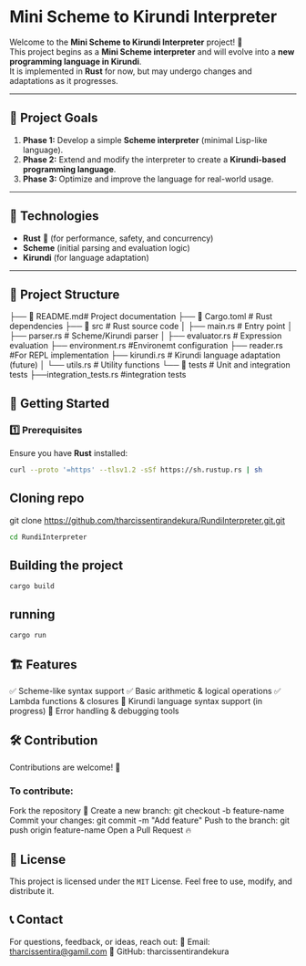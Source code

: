 # Mini Scheme to Kirundi Interpreter  

Welcome to the **Mini Scheme to Kirundi Interpreter** project! 🚀  
This project begins as a **Mini Scheme interpreter** and will evolve into a **new programming language in Kirundi**.  
It is implemented in **Rust** for now, but may undergo changes and adaptations as it progresses.  

---

## 📌 Project Goals  

1. **Phase 1:** Develop a simple **Scheme interpreter** (minimal Lisp-like language).  
2. **Phase 2:** Extend and modify the interpreter to create a **Kirundi-based programming language**.  
3. **Phase 3:** Optimize and improve the language for real-world usage.  

---

## 🔧 Technologies  

- **Rust** 🦀 (for performance, safety, and concurrency)  
- **Scheme** (initial parsing and evaluation logic)  
- **Kirundi** (for language adaptation)  

---

## 📂 Project Structure  

├── 📜 README.md# Project documentation 
├── 📜 Cargo.toml # Rust dependencies 
├── 📂 src # Rust source code 
  │ 
  ├── main.rs # Entry point 
  │ 
  ├── parser.rs # Scheme/Kirundi parser 
  │ 
  ├── evaluator.rs # Expression evaluation 
  ├── environment.rs #Environemt configuration
  ├── reader.rs #For REPL implementation
  ├── kirundi.rs # Kirundi language adaptation (future) 
  │
  └── utils.rs # Utility functions 
  └── 📂 tests # Unit and integration tests
     ├──integration_tests.rs #integration tests



## 🚀 Getting Started  
### 1️⃣ Prerequisites  
Ensure you have **Rust** installed:  

```sh
curl --proto '=https' --tlsv1.2 -sSf https://sh.rustup.rs | sh
```

## Cloning repo
git clone https://github.com/tharcissentirandekura/RundiInterpreter.git.git
```sh
cd RundiInterpreter
```
## Building the project
```
cargo build
```
## running
```
cargo run
```

## 🏗️ Features
✅ Scheme-like syntax support
✅ Basic arithmetic & logical operations
✅ Lambda functions & closures
🚧 Kirundi language syntax support (in progress)
🚧 Error handling & debugging tools

## 🛠️ Contribution
Contributions are welcome! 🎉
### To contribute:

  Fork the repository 🍴
  Create a new branch: git checkout -b feature-name
  Commit your changes: git commit -m "Add feature"
  Push to the branch: git push origin feature-name
  Open a Pull Request 🔥


## 📜 License
This project is licensed under the ``MIT`` License.
Feel free to use, modify, and distribute it.

## 📞 Contact
For questions, feedback, or ideas, reach out:
📧 Email: tharcissentira@gamil.com
📂 GitHub: tharcissentirandekura


